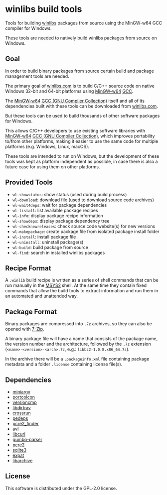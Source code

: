 # winlibs build tools
Tools for building [winlibs](https://winlibs.com/) packages from source using the MinGW-w64 GCC compiler for Windows.

These tools are needed to natively build winlibs packages from source on Windows.

## Goal

In order to build binary packages from source certain build and package management tools are needed.

The primary goal of [winlibs.com](https://winlibs.com/) is to build C/C++ source code on native Windows 32-bit and 64-bit platforms using [MinGW-w64](https://www.mingw-w64.org/) [GCC](https://gcc.gnu.org/).

The [MinGW-w64](https://www.mingw-w64.org/) [GCC (GNU Compiler Collection)](https://gcc.gnu.org/) itself and all of its dependencies built with these tools can be downloaded from [winlibs.com](https://winlibs.com/).

But these tools can be used to build thousands of other software packages for Windows.

This allows C/C++ developers to use existing software libraries with [MinGW-w64](https://www.mingw-w64.org/) [GCC (GNU Compiler Collection)](https://gcc.gnu.org/), which improves portability to/from other platforms, making it easier to use the same code for multiple platforms (e.g. Windows, Linux, macOS).

These tools are intended to run on Windows, but the development of these tools was kept as platform independent as possible, in case there is also a future case for using them on other platforms.

## Provided Tools

 * `wl-showstatus`: show status (used during build process)
 * `wl-download`: download file (used to download source code archives)
 * `wl-wait4deps`: wait for package dependencies
 * `wl-listall`: list available package recipes
 * `wl-info`: display package recipe information
 * `wl-showdeps`: display package dependency tree
 * `wl-checknewreleases`: check source code website(s) for new versions
 * `wl-makepackage`: create package file from isolated package install folder
 * `wl-install`: install package file
 * `wl-uninstall`: uninstall package(s)
 * `wl-build`: build package from source
 * `wl-find`: search in installed winlibs packages

## Recipe Format

A `.winlib` build recipe is written as a series of shell commands that can be run manually in the [MSYS2](https://www.msys2.org/) shell.
At the same time they contain fixed commands that allow the build tools to extract information and run them in an automated and unattended way.

## Package Format

Binary packages are compressed into `.7z` archives, so they can also be opened with [7-Zip](https://7-zip.org/).

A binary package file will have a name that consists of the package name, the version number and the architecture, followed by the `.7z` extension (`<name>-<version>-<arch>.7z`, e.g.: `libbz2-1.0.8.x86_64.7z`).

In the archive there will be a `.packageinfo.xml` file containing package metadata and a folder `.license` containing license file(s).

## Dependencies

 * [miniargv](https://github.com/brechtsanders/miniargv/)
 * [portcolcon](https://github.com/brechtsanders/portcolcon/)
 * [versioncmp](https://github.com/brechtsanders/versioncmp/)
 * [libdirtrav](https://github.com/brechtsanders/libdirtrav/)
 * [crossrun](https://github.com/brechtsanders/crossrun/)
 * [pedeps](https://github.com/brechtsanders/pedeps/)
 * [pcre2_finder](https://github.com/brechtsanders/pcre2_finder/)
 * [avl](https://packages.debian.org/search?keywords=libavl-dev)
 * [libcurl](http://curl.haxx.se/libcurl/)
 * [gumbo-parser](https://github.com/google/gumbo-parser/)
 * [pcre2](http://www.pcre.org/)
 * [sqlite3](http://www.sqlite.org/)
 * [expat](http://www.libexpat.org/)
 * [libarchive](http://www.libarchive.org/)

## License

This software is distributed under the GPL-2.0 license.
